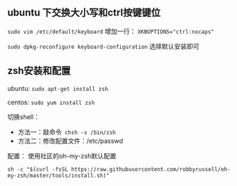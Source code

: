 ## ubuntu 下交换大小写和ctrl按键键位

```sudo vim /etc/default/keyboard```
增加一行：
``` XKBOPTIONS="ctrl:nocaps" ```

``` sudo dpkg-reconfigure keyboard-configuration ```
选择默认安装即可

## zsh安装和配置

ubuntu: ``` sudo apt-get install zsh ```

centos: ``` sudo yum install zsh ```

切换shell：
- 方法一：敲命令``` chsh -s /bin/zsh```
- 方法二：修改配置文件：/etc/passwd

配置： 使用社区的oh-my-zsh默认配置

``` sh -c "$(curl -fsSL https://raw.githubusercontent.com/robbyrussell/oh-my-zsh/master/tools/install.sh)" ```

